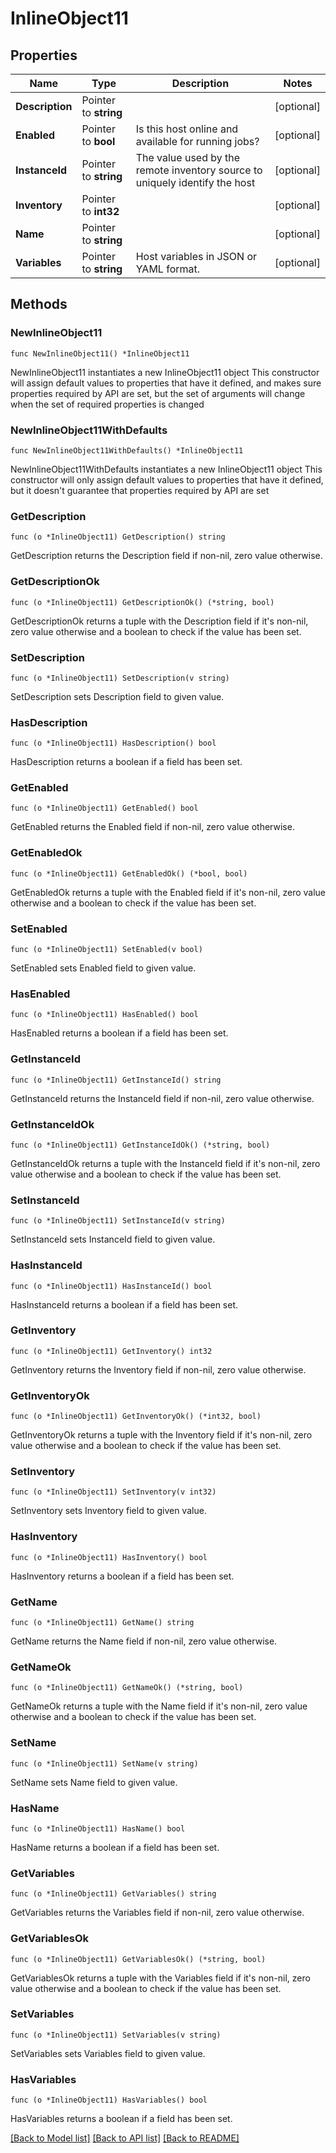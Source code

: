 # InlineObject11

## Properties

Name | Type | Description | Notes
------------ | ------------- | ------------- | -------------
**Description** | Pointer to **string** |  | [optional] 
**Enabled** | Pointer to **bool** | Is this host online and available for running jobs? | [optional] 
**InstanceId** | Pointer to **string** | The value used by the remote inventory source to uniquely identify the host | [optional] 
**Inventory** | Pointer to **int32** |  | [optional] 
**Name** | Pointer to **string** |  | [optional] 
**Variables** | Pointer to **string** | Host variables in JSON or YAML format. | [optional] 

## Methods

### NewInlineObject11

`func NewInlineObject11() *InlineObject11`

NewInlineObject11 instantiates a new InlineObject11 object
This constructor will assign default values to properties that have it defined,
and makes sure properties required by API are set, but the set of arguments
will change when the set of required properties is changed

### NewInlineObject11WithDefaults

`func NewInlineObject11WithDefaults() *InlineObject11`

NewInlineObject11WithDefaults instantiates a new InlineObject11 object
This constructor will only assign default values to properties that have it defined,
but it doesn't guarantee that properties required by API are set

### GetDescription

`func (o *InlineObject11) GetDescription() string`

GetDescription returns the Description field if non-nil, zero value otherwise.

### GetDescriptionOk

`func (o *InlineObject11) GetDescriptionOk() (*string, bool)`

GetDescriptionOk returns a tuple with the Description field if it's non-nil, zero value otherwise
and a boolean to check if the value has been set.

### SetDescription

`func (o *InlineObject11) SetDescription(v string)`

SetDescription sets Description field to given value.

### HasDescription

`func (o *InlineObject11) HasDescription() bool`

HasDescription returns a boolean if a field has been set.

### GetEnabled

`func (o *InlineObject11) GetEnabled() bool`

GetEnabled returns the Enabled field if non-nil, zero value otherwise.

### GetEnabledOk

`func (o *InlineObject11) GetEnabledOk() (*bool, bool)`

GetEnabledOk returns a tuple with the Enabled field if it's non-nil, zero value otherwise
and a boolean to check if the value has been set.

### SetEnabled

`func (o *InlineObject11) SetEnabled(v bool)`

SetEnabled sets Enabled field to given value.

### HasEnabled

`func (o *InlineObject11) HasEnabled() bool`

HasEnabled returns a boolean if a field has been set.

### GetInstanceId

`func (o *InlineObject11) GetInstanceId() string`

GetInstanceId returns the InstanceId field if non-nil, zero value otherwise.

### GetInstanceIdOk

`func (o *InlineObject11) GetInstanceIdOk() (*string, bool)`

GetInstanceIdOk returns a tuple with the InstanceId field if it's non-nil, zero value otherwise
and a boolean to check if the value has been set.

### SetInstanceId

`func (o *InlineObject11) SetInstanceId(v string)`

SetInstanceId sets InstanceId field to given value.

### HasInstanceId

`func (o *InlineObject11) HasInstanceId() bool`

HasInstanceId returns a boolean if a field has been set.

### GetInventory

`func (o *InlineObject11) GetInventory() int32`

GetInventory returns the Inventory field if non-nil, zero value otherwise.

### GetInventoryOk

`func (o *InlineObject11) GetInventoryOk() (*int32, bool)`

GetInventoryOk returns a tuple with the Inventory field if it's non-nil, zero value otherwise
and a boolean to check if the value has been set.

### SetInventory

`func (o *InlineObject11) SetInventory(v int32)`

SetInventory sets Inventory field to given value.

### HasInventory

`func (o *InlineObject11) HasInventory() bool`

HasInventory returns a boolean if a field has been set.

### GetName

`func (o *InlineObject11) GetName() string`

GetName returns the Name field if non-nil, zero value otherwise.

### GetNameOk

`func (o *InlineObject11) GetNameOk() (*string, bool)`

GetNameOk returns a tuple with the Name field if it's non-nil, zero value otherwise
and a boolean to check if the value has been set.

### SetName

`func (o *InlineObject11) SetName(v string)`

SetName sets Name field to given value.

### HasName

`func (o *InlineObject11) HasName() bool`

HasName returns a boolean if a field has been set.

### GetVariables

`func (o *InlineObject11) GetVariables() string`

GetVariables returns the Variables field if non-nil, zero value otherwise.

### GetVariablesOk

`func (o *InlineObject11) GetVariablesOk() (*string, bool)`

GetVariablesOk returns a tuple with the Variables field if it's non-nil, zero value otherwise
and a boolean to check if the value has been set.

### SetVariables

`func (o *InlineObject11) SetVariables(v string)`

SetVariables sets Variables field to given value.

### HasVariables

`func (o *InlineObject11) HasVariables() bool`

HasVariables returns a boolean if a field has been set.


[[Back to Model list]](../README.md#documentation-for-models) [[Back to API list]](../README.md#documentation-for-api-endpoints) [[Back to README]](../README.md)


